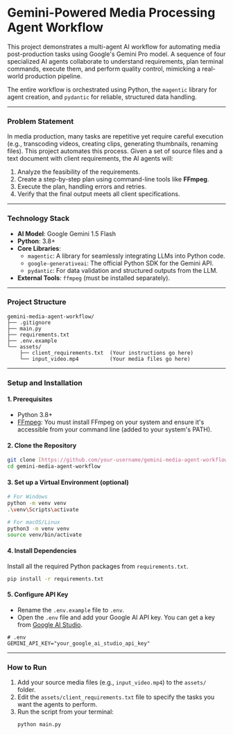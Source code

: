 # Gemini-Powered Media Processing Agent Workflow

This project demonstrates a multi-agent AI workflow for automating media post-production tasks using Google's Gemini Pro model. A sequence of four specialized AI agents collaborate to understand requirements, plan terminal commands, execute them, and perform quality control, mimicking a real-world production pipeline.

The entire workflow is orchestrated using Python, the `magentic` library for agent creation, and `pydantic` for reliable, structured data handling.

***

### Problem Statement

In media production, many tasks are repetitive yet require careful execution (e.g., transcoding videos, creating clips, generating thumbnails, renaming files). This project automates this process. Given a set of source files and a text document with client requirements, the AI agents will:
1.  Analyze the feasibility of the requirements.
2.  Create a step-by-step plan using command-line tools like **FFmpeg**.
3.  Execute the plan, handling errors and retries.
4.  Verify that the final output meets all client specifications.

***

### Technology Stack

* **AI Model**: Google Gemini 1.5 Flash
* **Python**: 3.8+
* **Core Libraries**:
    * `magentic`: A library for seamlessly integrating LLMs into Python code.
    * `google-generativeai`: The official Python SDK for the Gemini API.
    * `pydantic`: For data validation and structured outputs from the LLM.
* **External Tools**: `ffmpeg` (must be installed separately).

***

### Project Structure

```
gemini-media-agent-workflow/
├── .gitignore
├── main.py
├── requirements.txt
├── .env.example
└── assets/
    ├── client_requirements.txt  (Your instructions go here)
    └── input_video.mp4          (Your media files go here)
```

***

### Setup and Installation

#### 1. Prerequisites
- Python 3.8+
- [FFmpeg](https://ffmpeg.org/download.html): You must install FFmpeg on your system and ensure it's accessible from your command line (added to your system's PATH).

#### 2. Clone the Repository
```bash
git clone [https://github.com/your-username/gemini-media-agent-workflow.git](https://github.com/your-username/gemini-media-agent-workflow.git)
cd gemini-media-agent-workflow
```

#### 3. Set up a Virtual Environment (optional)

```bash
# For Windows
python -m venv venv
.\venv\Scripts\activate

# For macOS/Linux
python3 -m venv venv
source venv/bin/activate
```

#### 4. Install Dependencies
Install all the required Python packages from `requirements.txt`.
```bash
pip install -r requirements.txt
```

#### 5. Configure API Key
- Rename the `.env.example` file to `.env`.
- Open the `.env` file and add your Google AI API key. You can get a key from [Google AI Studio](https://aistudio.google.com/app/apikey).
```env
# .env
GEMINI_API_KEY="your_google_ai_studio_api_key"
```

***

### How to Run

1.  Add your source media files (e.g., `input_video.mp4`) to the `assets/` folder.
2.  Edit the `assets/client_requirements.txt` file to specify the tasks you want the agents to perform.
3.  Run the script from your terminal:
    ```bash
    python main.py
    ```
